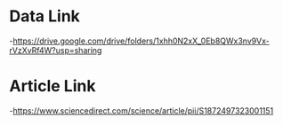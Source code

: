 # Data Link
-https://drive.google.com/drive/folders/1xhh0N2xX_0Eb8QWx3nv9Vx-rVzXvRf4W?usp=sharing
# Article Link
-https://www.sciencedirect.com/science/article/pii/S1872497323001151

